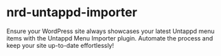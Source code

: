 # nrd-untappd-importer
Ensure your WordPress site always showcases your latest Untappd menu items with the Untappd Menu Importer plugin. Automate the process and keep your site up-to-date effortlessly!
